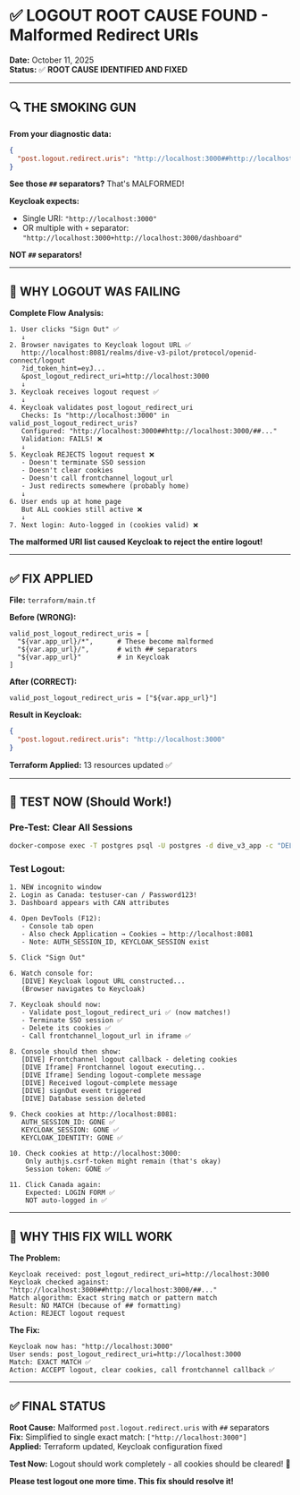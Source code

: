 # ✅ LOGOUT ROOT CAUSE FOUND - Malformed Redirect URIs

**Date:** October 11, 2025  
**Status:** ✅ **ROOT CAUSE IDENTIFIED AND FIXED**

---

## 🔍 THE SMOKING GUN

**From your diagnostic data:**
```json
{
  "post.logout.redirect.uris": "http://localhost:3000##http://localhost:3000/##http://localhost:3000/*"
}
```

**See those `##` separators?** That's MALFORMED!

**Keycloak expects:**
- Single URI: `"http://localhost:3000"`
- OR multiple with `+` separator: `"http://localhost:3000+http://localhost:3000/dashboard"`

**NOT `##` separators!**

---

## 🎯 WHY LOGOUT WAS FAILING

**Complete Flow Analysis:**

```
1. User clicks "Sign Out" ✅
   ↓
2. Browser navigates to Keycloak logout URL ✅
   http://localhost:8081/realms/dive-v3-pilot/protocol/openid-connect/logout
   ?id_token_hint=eyJ...
   &post_logout_redirect_uri=http://localhost:3000
   ↓
3. Keycloak receives logout request ✅
   ↓
4. Keycloak validates post_logout_redirect_uri
   Checks: Is "http://localhost:3000" in valid_post_logout_redirect_uris?
   Configured: "http://localhost:3000##http://localhost:3000/##..."
   Validation: FAILS! ❌
   ↓
5. Keycloak REJECTS logout request ❌
   - Doesn't terminate SSO session
   - Doesn't clear cookies
   - Doesn't call frontchannel_logout_url
   - Just redirects somewhere (probably home)
   ↓
6. User ends up at home page
   But ALL cookies still active ❌
   ↓
7. Next login: Auto-logged in (cookies valid) ❌
```

**The malformed URI list caused Keycloak to reject the entire logout!**

---

## ✅ FIX APPLIED

**File:** `terraform/main.tf`

**Before (WRONG):**
```hcl
valid_post_logout_redirect_uris = [
  "${var.app_url}/*",      # These become malformed
  "${var.app_url}/",       # with ## separators
  "${var.app_url}"         # in Keycloak
]
```

**After (CORRECT):**
```hcl
valid_post_logout_redirect_uris = ["${var.app_url}"]
```

**Result in Keycloak:**
```json
{
  "post.logout.redirect.uris": "http://localhost:3000"
}
```

**Terraform Applied:** 13 resources updated ✅

---

## 🧪 TEST NOW (Should Work!)

### Pre-Test: Clear All Sessions

```bash
docker-compose exec -T postgres psql -U postgres -d dive_v3_app -c "DELETE FROM session;"
```

### Test Logout:

```
1. NEW incognito window
2. Login as Canada: testuser-can / Password123!
3. Dashboard appears with CAN attributes

4. Open DevTools (F12):
   - Console tab open
   - Also check Application → Cookies → http://localhost:8081
   - Note: AUTH_SESSION_ID, KEYCLOAK_SESSION exist

5. Click "Sign Out"

6. Watch console for:
   [DIVE] Keycloak logout URL constructed...
   (Browser navigates to Keycloak)
   
7. Keycloak should now:
   - Validate post_logout_redirect_uri ✅ (now matches!)
   - Terminate SSO session ✅
   - Delete its cookies ✅
   - Call frontchannel_logout_url in iframe ✅
   
8. Console should then show:
   [DIVE] Frontchannel logout callback - deleting cookies
   [DIVE Iframe] Frontchannel logout executing...
   [DIVE Iframe] Sending logout-complete message
   [DIVE] Received logout-complete message
   [DIVE] signOut event triggered
   [DIVE] Database session deleted

9. Check cookies at http://localhost:8081:
   AUTH_SESSION_ID: GONE ✅
   KEYCLOAK_SESSION: GONE ✅
   KEYCLOAK_IDENTITY: GONE ✅

10. Check cookies at http://localhost:3000:
    Only authjs.csrf-token might remain (that's okay)
    Session token: GONE ✅

11. Click Canada again:
    Expected: LOGIN FORM ✅
    NOT auto-logged in ✅
```

---

## 🎯 WHY THIS FIX WILL WORK

**The Problem:**
```
Keycloak received: post_logout_redirect_uri=http://localhost:3000
Keycloak checked against: "http://localhost:3000##http://localhost:3000/##..."
Match algorithm: Exact string match or pattern match
Result: NO MATCH (because of ## formatting)
Action: REJECT logout request
```

**The Fix:**
```
Keycloak now has: "http://localhost:3000"
User sends: post_logout_redirect_uri=http://localhost:3000
Match: EXACT MATCH ✅
Action: ACCEPT logout, clear cookies, call frontchannel callback ✅
```

---

## ✅ FINAL STATUS

**Root Cause:** Malformed `post.logout.redirect.uris` with `##` separators  
**Fix:** Simplified to single exact match: `["http://localhost:3000"]`  
**Applied:** Terraform updated, Keycloak configuration fixed  

**Test Now:** Logout should work completely - all cookies should be cleared! 🚀

**Please test logout one more time. This fix should resolve it!**
